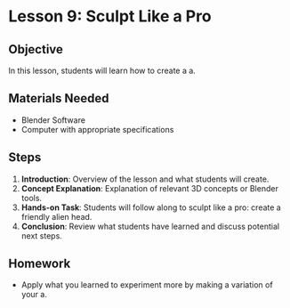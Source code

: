 
# Lesson 9: Sculpt Like a Pro

## Objective
In this lesson, students will learn how to create a a.

## Materials Needed
- Blender Software
- Computer with appropriate specifications

## Steps
1. **Introduction**: Overview of the lesson and what students will create.
2. **Concept Explanation**: Explanation of relevant 3D concepts or Blender tools.
3. **Hands-on Task**: Students will follow along to sculpt like a pro: create a friendly alien head.
4. **Conclusion**: Review what students have learned and discuss potential next steps.

## Homework
- Apply what you learned to experiment more by making a variation of your a.

